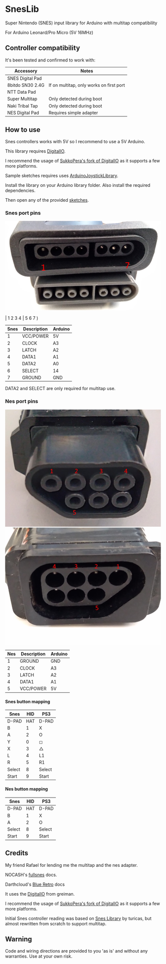# SnesLib
Super Nintendo (SNES) input library for Arduino with multitap compatibility

For Arduino Leonard/Pro Micro (5V 16MHz)


## Controller compatibility

It's been tested and confirmed to work with:

| Accessory        | Notes                                    |
|------------------|------------------------------------------|
| SNES Digital Pad |                                          |
| 8bitdo SN30 2.4G | If on multitap, only works on first port |
| NTT Data Pad     |                                          |
| Super Multitap   | Only detected during boot                |
| Naki Tribal Tap  | Only detected during boot                |
| NES Digital Pad  | Requires simple adapter                  |


## How to use
Snes controllers works with 5V so I recommend to use a 5V Arduino.

This library requires [DigitalIO](https://github.com/greiman/DigitalIO).

I recommend the usage of [SukkoPera's fork of DigitalIO](https://github.com/SukkoPera/DigitalIO) as it supports a few more platforms.

Sample sketches requires uses [ArduinoJoystickLibrary](https://github.com/MHeironimus/ArduinoJoystickLibrary).

Install the library on your Arduino library folder. Also install the required dependencies.

Then open any of the provided [sketches](sketches).


### Snes port pins

![pins on console (top) and on controller (bottom)](docs/pins01.jpg)


| 1 2 3 4 | 5 6 7 )

| Snes | Description | Arduino |
|------|-------------|---------|
| 1    | VCC/POWER   | 5V      |
| 2    | CLOCK       | A3      |
| 3    | LATCH       | A2      |
| 4    | DATA1       | A1      |
| 5    | DATA2       | A0      |
| 6    | SELECT      | 14      |
| 7    | GROUND      | GND     |

DATA2 and SELECT are only required for multitap use.

### Nes port pins

![pins on controller](docs/pins02.jpg)
![pins on console](docs/pins03.jpg)

| Nes | Description | Arduino |
|-----|-------------|---------|
| 1   | GROUND      | GND     |
| 2   | CLOCK       | A3      |
| 3   | LATCH       | A2      |
| 4   | DATA1       | A1      |
| 5   | VCC/POWER   | 5V      |


#### Snes button mapping

| Snes   | HID | PS3     |
|--------|-----|---------|
| D-PAD  | HAT | D-PAD   |
| B      | 1   | X       |
| A      | 2   | O       |
| Y      | 0   | &#9723; |
| X      | 3   | &#9651; |
| L      | 4   | L1      |
| R      | 5   | R1      |
| Select | 8   | Select  |
| Start  | 9   | Start   |

#### Nes button mapping

| Snes   | HID | PS3     |
|--------|-----|---------|
| D-PAD  | HAT | D-PAD   |
| B      | 1   | X       |
| A      | 2   | O       |
| Select | 8   | Select  |
| Start  | 9   | Start   |

## Credits

My friend Rafael for lending me the multitap and the nes adapter.

NOCASH's [fullsnes](http://problemkaputt.de/fullsnes.htm) docs.

Darthcloud's [Blue Retro](https://hackaday.io/project/170365-blueretro/log/181686-2020-08-04-progress-update-sfcsnes-support) docs

It uses the [DigitalIO](https://github.com/greiman/DigitalIO) from greiman.

I recommend the usage of [SukkoPera's fork of DigitalIO](https://github.com/SukkoPera/DigitalIO) as it supports a few more platforms.

Initial Snes controller reading was based on [Snes Library](https://github.com/turicas/SNES) by turicas, but almost rewritten from scratch to support multitap.

## Warning
Code and wiring directions are provided to you 'as is' and without any warranties. Use at your own risk.

